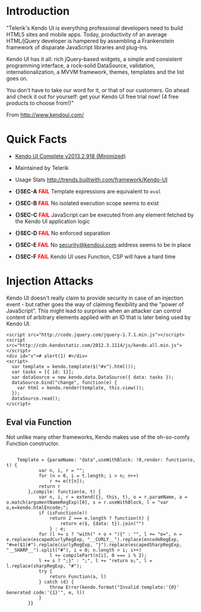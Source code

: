 

# Introduction #

"Telerik's Kendo UI is everything professional developers need to build HTML5 sites and mobile apps. Today, productivity of an average HTML/jQuery developer is hampered by assembling a Frankenstein framework of disparate JavaScript libraries
and plug-ins.

Kendo UI has it all: rich jQuery-based widgets, a simple and consistent programming interface, a rock-solid DataSource, validation, internationalization, a MVVM framework, themes, templates and the list goes on.

You don't have to take our word for it, or that of our customers. Go ahead and check it out for yourself: get your Kendo UI free trial now! (4 free products to choose from!)"

From http://www.kendoui.com/

# Quick Facts #

  * [Kendo UI Complete v2013.2.918 (Minimized)](http://cdn.kendostatic.com/2013.2.918/js/kendo.all.min.js)
  * Maintained by Telerik
  * Usage Stats http://trends.builtwith.com/framework/Kendo-UI

  * **{}SEC-A** <font color='red'><b>FAIL</b></font> Template expressions are equivalent to `eval`
  * **{}SEC-B** <font color='red'><b>FAIL</b></font> No isolated execution scope seems to exist
  * **{}SEC-C** <font color='red'><b>FAIL</b></font> JavaScript can be executed from any element fetched by the Kendo UI application logic
  * **{}SEC-D** <font color='red'><b>FAIL</b></font> No enforced separation
  * **{}SEC-E** <font color='red'><b>FAIL</b></font> No security@kendoui.com address seems to be in place
  * **{}SEC-F** <font color='red'><b>FAIL</b></font> Kendo UI uses Function, CSP will have a hard time

# Injection Attacks #

Kendo UI doesn't really claim to provide security in case of an injection event - but rather goes the way of claiming flexibility and the "power of JavaScript". This might lead to surprises when an attacker can control content of arbitrary elements applied with an ID that is later being used by Kendo UI.

```
<script src="http://code.jquery.com/jquery-1.7.1.min.js"></script>
<script src="http://cdn.kendostatic.com/2012.3.1114/js/kendo.all.min.js"></script>
<div id="x"># alert(1) #</div>
<script>
  var template = kendo.template($("#x").html());
  var tasks = [{ id: 1}];
  var dataSource = new kendo.data.DataSource({ data: tasks });
  dataSource.bind("change", function(e) { 
    var html = kendo.render(template, this.view());
  });
  dataSource.read();
</script>
```

## Eval via Function ##

Not unlike many other frameworks, Kendo makes use of the oh-so-comfy Function constructor.

```

    Template = {paramName: "data",useWithBlock: !0,render: function(e, t) {
            var n, i, r = "";
            for (n = 0, i = t.length; i > n; n++)
                r += e(t[n]);
            return r
        },compile: function(e, t) {
            var n, i, r = extend({}, this, t), o = r.paramName, a = o.match(argumentNameRegExp)[0], s = r.useWithBlock, l = "var o,e=kendo.htmlEncode;";
            if (isFunction(e))
                return 2 === e.length ? function(t) {
                    return e($, {data: t}).join("")
                } : e;
            for (l += s ? "with(" + o + "){" : "", l += "o=", n = e.replace(escapedCurlyRegExp, "__CURLY__").replace(encodeRegExp, "#=e($1)#").replace(curlyRegExp, "}").replace(escapedSharpRegExp, "__SHARP__").split("#"), i = 0; n.length > i; i++)
                l += compilePart(n[i], 0 === i % 2);
            l += s ? ";}" : ";", l += "return o;", l = l.replace(sharpRegExp, "#");
            try {
                return Function(a, l)
            } catch (d) {
                throw Error(kendo.format("Invalid template:'{0}' Generated code:'{1}'", e, l))
            }
        }}
```
